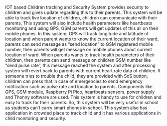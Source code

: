 IOT based Children tracking and Security System provides security to children and gives
update regarding this to their parents. This system will be able to track live location of children,
children can communicate with their parents. This system will also include health parameters
like heartbeats monitoring and using GPS, GSM parents will get updates of this all on their
mobile phones. In this system, GPS will track longitude and latitude of location and when
parent wants to know the current location of their ward, parents can send message as “send
location” to GSM registered mobile number, then parents will get message on mobile phones
about current location of ward. When parents wants to track health parameters of their
children, then parents can send message on children GSM number like “send pulse rate”, this
message reached the system and after processing system will revert back to parents with current
heart rate data of children. If someone tries to trouble the child, they are provided with SoS
button, children can press that in case of emergencies to send emergency notification such as
pulse rate and location to parents.
Components like GPS, GSM module, Raspberry Pi Pico, heartbeats sensors, power supply and
Thonny software are used. This system is handy to use for children and easy to track for their
parents.
So, this system will be very useful in school as students can’t carry smart phones in school.
This system also has application in crowded place to track child and it has various applications
in child monitoring and security.
